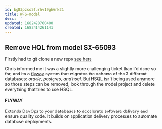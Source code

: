 ```yaml
---
id: bg83pzso5furhv19gh6rk21
title: WFS-model
desc: ''
updated: 1682428760400
created: 1682414261141
---
```

## Remove HQL from model SX-65093
Firstly had to git clone a new repo [see here](https://bitbucket.apak.delivery/projects/BRK/repos/wfs-model/browse?at=refs%2Fheads%2Fsupport%2F55.0.2%2Fdev)

Chris informed me it was a slightly more challenging ticket than I'd done so far, and its a [flyway](https://flywaydb.org/) system that migrates the schema of the 3 different databases: *oracle, postgres, and hsql*. But HSQL isn't being used anymore so those steps can be removed, look through the model project and delete everything that tries to use HSQL.

#### FLYWAY
Extends DevOps to your databases to accelerate software delivery and ensure quality code. 
It builds on application delivery processes to automate database deployments.